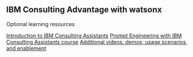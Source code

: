 ## IBM Consulting Advantage with watsonx

Optional learning resources


[Introduction to IBM Consulting Assistants](https://w3.ibm.com/services/lighthouse/videos/123931) 
[Prompt Engineering with IBM Consulting Assistants course](https://yourlearning.ibm.com/activity/ILB-GYGQJQXRGZXY6MJR) 
[Additional videos, demos, usage scenarios, and enablement](https://w3.ibm.com/services/lighthouse/spaces/view/watsonx-generative-ai-for-ibm-consulting/assistants)


